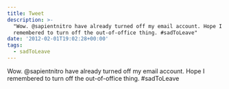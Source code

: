 ```yaml
---
title: Tweet
description: >-
  "Wow. @sapientnitro have already turned off my email account. Hope I
  remembered to turn off the out-of-office thing. #sadToLeave"
date: '2012-02-01T19:02:28+00:00'
tags:
  - sadToLeave
---
```

Wow. @sapientnitro have already turned off my email account. Hope I remembered to turn off the out-of-office thing. #sadToLeave
